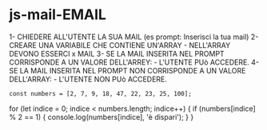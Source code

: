 # js-mail-EMAIL
1- CHIEDERE ALL'UTENTE LA SUA MAIL
(es prompt: Inserisci la tua mail)
2- CREARE UNA VARIABILE CHE CONTIENE UN'ARRAY
    - NELL'ARRAY DEVONO ESSERCI x MAIL
3- SE LA MAIL INSERITA NEL PROMPT CORRISPONDE A UN VALORE DELL'ARREY:
    - L'UTENTE PUò ACCEDERE.
4- SE LA MAIL INSERITA NEL PROMPT NON CORRISPONDE A UN VALORE DELL'ARRAY:
    - L'UTENTE NON PUò ACCEDERE.

    const numbers = [2, 7, 9, 18, 47, 22, 23, 25, 100];

for (let indice = 0; indice < numbers.length; indice++) {
    if (numbers[indice] % 2 == 1) {
        console.log(numbers[indice], 'è dispari');
    }
}